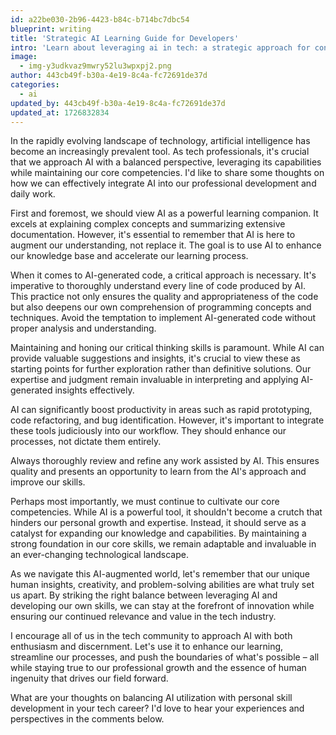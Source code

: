 ```yaml
---
id: a22be030-2b96-4423-b84c-b714bc7dbc54
blueprint: writing
title: 'Strategic AI Learning Guide for Developers'
intro: 'Learn about leveraging ai in tech: a strategic approach for continuous. Expert insights, practical tips, and comprehensive guidance for technical professionals.'
image:
  - img-y3udkvaz9mwry52lu3wpxpj2.png
author: 443cb49f-b30a-4e19-8c4a-fc72691de37d
categories:
  - ai
updated_by: 443cb49f-b30a-4e19-8c4a-fc72691de37d
updated_at: 1726832834
---
```

In the rapidly evolving landscape of technology, artificial intelligence has become an increasingly prevalent tool. As tech professionals, it's crucial that we approach AI with a balanced perspective, leveraging its capabilities while maintaining our core competencies. I'd like to share some thoughts on how we can effectively integrate AI into our professional development and daily work.

First and foremost, we should view AI as a powerful learning companion. It excels at explaining complex concepts and summarizing extensive documentation. However, it's essential to remember that AI is here to augment our understanding, not replace it. The goal is to use AI to enhance our knowledge base and accelerate our learning process.

When it comes to AI-generated code, a critical approach is necessary. It's imperative to thoroughly understand every line of code produced by AI. This practice not only ensures the quality and appropriateness of the code but also deepens our own comprehension of programming concepts and techniques. Avoid the temptation to implement AI-generated code without proper analysis and understanding.

Maintaining and honing our critical thinking skills is paramount. While AI can provide valuable suggestions and insights, it's crucial to view these as starting points for further exploration rather than definitive solutions. Our expertise and judgment remain invaluable in interpreting and applying AI-generated insights effectively.

AI can significantly boost productivity in areas such as rapid prototyping, code refactoring, and bug identification. However, it's important to integrate these tools judiciously into our workflow. They should enhance our processes, not dictate them entirely.

Always thoroughly review and refine any work assisted by AI. This ensures quality and presents an opportunity to learn from the AI's approach and improve our skills.

Perhaps most importantly, we must continue to cultivate our core competencies. While AI is a powerful tool, it shouldn't become a crutch that hinders our personal growth and expertise. Instead, it should serve as a catalyst for expanding our knowledge and capabilities. By maintaining a strong foundation in our core skills, we remain adaptable and invaluable in an ever-changing technological landscape.

As we navigate this AI-augmented world, let's remember that our unique human insights, creativity, and problem-solving abilities are what truly set us apart. By striking the right balance between leveraging AI and developing our own skills, we can stay at the forefront of innovation while ensuring our continued relevance and value in the tech industry.

I encourage all of us in the tech community to approach AI with both enthusiasm and discernment. Let's use it to enhance our learning, streamline our processes, and push the boundaries of what's possible – all while staying true to our professional growth and the essence of human ingenuity that drives our field forward.

What are your thoughts on balancing AI utilization with personal skill development in your tech career? I'd love to hear your experiences and perspectives in the comments below.